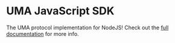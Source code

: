 # UMA JavaScript SDK

The UMA protocol implementation for NodeJS! Check out the [full documentation](https://docs.uma.me) for more info.

